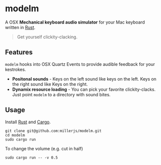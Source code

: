 # modelm

A OSX **Mechanical keyboard audio simulator** for your Mac keyboard written in [Rust](https://www.rust-lang.org/). 

> Get yourself clickity-clacking.

## Features
`modelm` hooks into OSX Quartz Events to provide audible feedback for your kestrokes.

* **Positonal sounds** - Keys on the left sound like keys on the left. Keys on the right sound like Keys on the right.
* **Dynamix resource loading** - You can pick your favorite clickity-clacks.  Just point `modelm` to a directory with sound bites.

## Usage

Install [Rust](https://github.com/rust-lang/rustup) and [Cargo](https://crates.io/).

```
git clone git@github.com:millerjs/modelm.git
cd modelm
sudo cargo run
```

To change the volume (e.g. cut in half)
```
sudo cargo run -- -v 0.5
```
